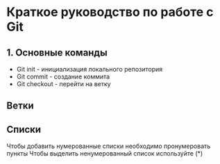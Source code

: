 # Краткое руководство по работе с Git
## 1. Основные команды
* Git init - инициализация локального репозитория
* Git commit - создание коммита
* Git checkout - перейти на ветку
## Ветки

## Списки
Чтобы добавить нумерованные списки необходимо пронумеровать пункты
Чтобы выделить ненумерованный список используйте (*)
